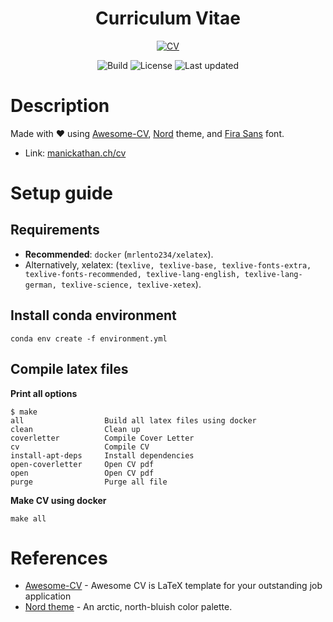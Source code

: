 <div align="center">

# **Curriculum Vitae**

[![CV](https://img.shields.io/badge/-PDF-red.svg?style=for-the-badge&logoColor=white&labelColor=black&logo=adobe)](https://media.githubusercontent.com/media/lento234/cv/main/cv.pdf)

![Build](https://img.shields.io/github/workflow/status/lento234/cv/Build?label=Build&style=flat-square&labelColor=000000)
![License](https://img.shields.io/github/license/lento234/cv?style=flat-square&color=blue&labelColor=000000)
![Last updated](https://img.shields.io/github/last-commit/lento234/cv?style=flat-square&labelColor=000000)

</div>

# Description

Made with :heart: using [Awesome-CV](https://github.com/posquit0/Awesome-CV), [Nord](https://www.nordtheme.com/) theme, and [Fira Sans](https://fonts.google.com/specimen/Fira+Sans) font.

* Link: [manickathan.ch/cv]()

# Setup guide

## Requirements

* **Recommended**: `docker` (`mrlento234/xelatex`).
* Alternatively, xelatex: (`texlive, texlive-base, texlive-fonts-extra, texlive-fonts-recommended, texlive-lang-english, texlive-lang-german, texlive-science, texlive-xetex`).

## Install conda environment

```
conda env create -f environment.yml
```
## Compile latex files

**Print all options**

```
$ make
all                  Build all latex files using docker
clean                Clean up
coverletter          Compile Cover Letter
cv                   Compile CV
install-apt-deps     Install dependencies
open-coverletter     Open CV pdf
open                 Open CV pdf
purge                Purge all file
```

**Make CV using docker**

```
make all
```

# References

* [Awesome-CV](https://github.com/posquit0/Awesome-CV) - Awesome CV is LaTeX template for your outstanding job application
* [Nord theme](https://www.nordtheme.com/) - An arctic, north-bluish color palette.
